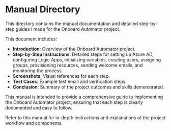 # Manual Directory

This directory contains the manual documentation and detailed step-by-step guides i made for the Onboard Automator project.

This document includes:
- **Introduction**: Overview of the Onboard Automator project.
- **Step-by-Step Instructions**: Detailed steps for setting up Azure AD, configuring Logic Apps, initializing variables, creating users, assigning groups, provisioning resources, sending welcome emails, and monitoring the process.
- **Screenshots**: Visual references for each step.
- **Test Cases**: Example test email and verification steps.
- **Conclusion**: Summary of the project outcomes and skills demonstrated.

This manual is intended to provide a comprehensive guide to implementing the Onboard Automator project, ensuring that each step is clearly documented and easy to follow.

Refer to this manual for in-depth instructions and explanations of the project workflow and components.
